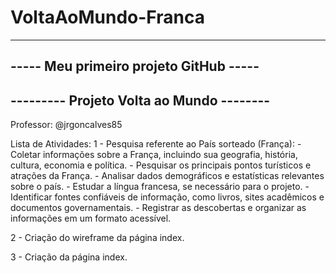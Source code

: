 # VoltaAoMundo-Franca

-------------------------------------------
-----   Meu primeiro projeto GitHub   -----
-------------------------------------------
--------- Projeto Volta ao Mundo   -------- 
-------------------------------------------

Professor: @jrgoncalves85

Lista de Atividades:
1 - Pesquisa referente ao País sorteado (França):
        - Coletar informações sobre a França, incluindo sua geografia, história, cultura, economia e política.
        - Pesquisar os principais pontos turísticos e atrações da França.
        - Analisar dados demográficos e estatísticas relevantes sobre o país.
        - Estudar a língua francesa, se necessário para o projeto.
        - Identificar fontes confiáveis de informação, como livros, sites acadêmicos e documentos governamentais.
        - Registrar as descobertas e organizar as informações em um formato acessível.

2 - Criação do wireframe da página index.

3 - Criação da página index.